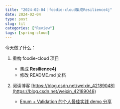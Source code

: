 ```yaml
---
title: "2024-02-04｜foodie-cloud集成Resilience4j"
date: 2024-02-04
type: post
slug: til
categories: ["Review"]
tags: [spring-cloud]
---
```




今天做了什么：

1. 重构 foodie-cloud 项目
   - 集成 **Resilience4j**
   - 修改 README.md 文档

2. 阅读博客 [https://blog.csdn.net/weixin_42189048](https://blog.csdn.net/weixin_42189048)
   - [Enum + Validation 的个人最佳实践 demo 分享](https://blog.csdn.net/weixin_42189048/article/details/125276495?spm=1001.2014.3001.5501)



